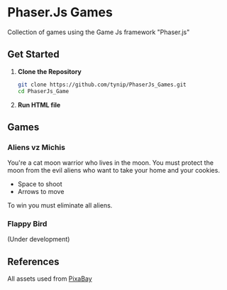 # Phaser.Js Games
Collection of games using the Game Js framework "Phaser.js"

## Get Started
1. **Clone the Repository**

   ```sh
   git clone https://github.com/tynip/PhaserJs_Games.git
   cd PhaserJs_Game

2. **Run HTML file**


## Games
### Aliens vz Michis

You're a cat moon warrior who lives in the moon. You must protect the moon from the evil aliens who want to take your home and your cookies. 

- Space to shoot
- Arrows to move

To win you must eliminate all aliens.

### Flappy Bird 
(Under development)

## References
All assets used from [PixaBay](https://pixabay.com/es/)
